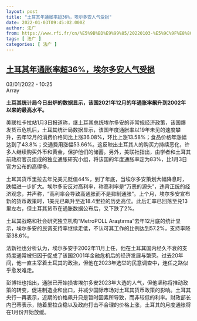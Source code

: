 ```yaml
---
layout: post
title: "土耳其年通胀率超36%，埃尔多安人气受损"
date: 2022-01-03T09:45:02.000Z
author: 法广
from: https://www.rfi.fr/cn/%E5%9B%BD%E9%99%85/20220103-%E5%9C%9F%E8%80%B3%E5%85%B6%E5%B9%B4%E9%80%9A%E8%83%80%E7%8E%87%E8%B6%8536-%EF%BC%8C%E5%9F%83%E5%B0%94%E5%A4%9A%E5%AE%89%E4%BA%BA%E6%B0%94%E5%8F%97%E6%8D%9F
tags: [ 法广 ]
categories: [ 法广 ]
---
```

<!--1641203102000-->
[土耳其年通胀率超36%，埃尔多安人气受损](https://www.rfi.fr/cn/%E5%9B%BD%E9%99%85/20220103-%E5%9C%9F%E8%80%B3%E5%85%B6%E5%B9%B4%E9%80%9A%E8%83%80%E7%8E%87%E8%B6%8536-%EF%BC%8C%E5%9F%83%E5%B0%94%E5%A4%9A%E5%AE%89%E4%BA%BA%E6%B0%94%E5%8F%97%E6%8D%9F)
------

<div>
<div>03/01/2022 - 10:25</div>Array<p><strong>                    土耳其统计局今日出炉的数据显示，该国2021年12月的年通胀率飙升到2002年以来的最高水平。                </strong></p><div >                    <p>美联社卡拉站1月3日报道称，继土耳其总统埃尔多安的非常规经济政策，该国爆发货币危机后，土耳其统计局数据显示，该国年度通胀率以19年未见的速度攀升，去年12月的消费价格同比上涨36.08%，环比上涨13.58%；食品价格年涨幅达到了43.8%；交通费用涨幅53.66%。这反映出土耳其人的购买力持续恶化，许多人继续购买外币和黄金，保护他们的储蓄。另外，美联社指出，由学者和土耳其前政府官员组成的独立通胀研究小组，将该国的年度通胀率定为83%，比1月3日官方公布的高得多。</p><p>土耳其货币里拉去年兑美元贬值44%，到了年底，当埃尔多安策划大幅降息时，跌幅进一步扩大。埃尔多安反对高利率，称高利率是“万恶的源头”，违背正统的经济观念，并声称，“高利率会导致高通胀而不是抑制通胀”。上个月，埃尔多安宣布新的货币政策时，1美元已飙升至近18.4里拉的历史高位。此后汇率已回落至兑13里左右，但土耳其货币在通胀数据公布后，又下跌了2%。</p><p>土耳其战略和社会研究独立机构“MetroPOLL Araştırma”去年12月底的统计显示，埃尔多安的民调支持率继续走低，不认可其工作的比例达到57.2%，支持率降至38.6%。</p><p>法新社也分析认为，埃尔多安于2002年11月上任，他在土耳其国内经久不衰的支持度通常被归因于促成了该国2001年金融危机后的经济发展与繁荣。过去20年间，他一直主宰着土耳其的政治，但他在2023年选举的民意调查中，连任之路似乎愈发难走。</p><p>彭博社也指出，通胀已开始损害埃尔多安2023年大选的人气，但他坚称将推动政策的转变，促进制造业和出口，并减少国际市场对土耳其货币政策的影响。土耳其央行一再表示，近期的价格飙升只是暂时因素所导致，而非较低的利率。财政部长内巴蒂表示，随着里拉企稳以及政府打击不合理的价格上涨，土耳其的月度通胀将在1月份开始放缓。</p>                                            <div data-selfpromo-newsletter>    </div>    <div data-selfpromo-app>    </div>                </div>
</div>
